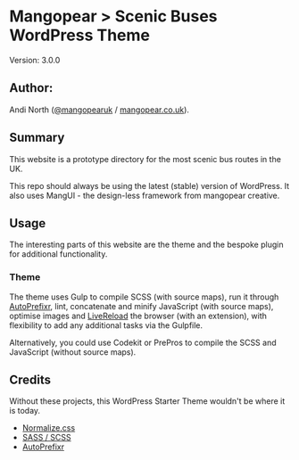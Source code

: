 # Mangopear > Scenic Buses WordPress Theme

Version: 3.0.0

## Author:

Andi North ([@mangopearuk](https://twitter.com/MangopearUK) / [mangopear.co.uk](https://mangopear.co.uk)).

## Summary

This website is a prototype directory for the most scenic bus routes in the UK.

This repo should always be using the latest (stable) version of WordPress. It also uses MangUI - the design-less framework from mangopear creative.

## Usage

The interesting parts of this website are the theme and the bespoke plugin for additional functionality.

### Theme

The theme uses Gulp to compile SCSS (with source maps), run it through [AutoPrefixr](https://github.com/ai/autoprefixer), lint, concatenate and minify JavaScript (with source maps), optimise images and [LiveReload](http://livereload.com/) the browser (with an extension), with flexibility to add any additional tasks via the Gulpfile.

Alternatively, you could use Codekit or PrePros to compile the SCSS and JavaScript (without source maps).

## Credits

Without these projects, this WordPress Starter Theme wouldn't be where it is today.

* [Normalize.css](http://necolas.github.com/normalize.css)
* [SASS / SCSS](http://sass-lang.com/)
* [AutoPrefixr](https://github.com/ai/autoprefixer)